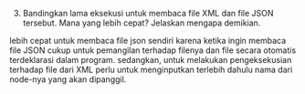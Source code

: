 3. Bandingkan lama eksekusi untuk membaca file XML dan file JSON tersebut.
Mana yang lebih cepat? Jelaskan mengapa demikian.

lebih cepat untuk membaca file json sendiri karena ketika ingin membaca
file JSON cukup untuk pemangilan terhadap filenya dan file secara otomatis 
terdeklarasi dalam program. sedangkan, untuk melakukan pengeksekusian terhadap file dari XML perlu untuk menginputkan terlebih dahulu nama dari node-nya yang akan dipanggil.
